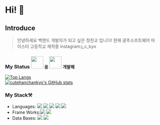 # Hi! 👋

## Introduce
>안녕하세요 백앤드 개발자가 되고 싶은 정찬교 입니다!
>현재 광주소프트웨어 마이스터 고등학교 재학중
>instagram:j_c_kyo

### My Status <img src="https://media.discordapp.net/attachments/902816680491773952/1093347625916444793/68747470733a2f2f63756c746f667468657061727479706172726f742e636f6d2f706172726f74732f68642f6c6170746f705f706172726f742e676966.gif" width="40" height="40" /> `응` <img src="https://noticon-static.tammolo.com/dgggcrkxq/image/upload/v1580888106/noticon/owcvyw4dggdylen2ql5w.gif" width="40" height="40" /> `개발해`
[![Top Langs](https://github-readme-stats.vercel.app/api/top-langs/?username=cutehanchankyo&layout=compact&hide=html,css&exclude_repo=algorithm_and_datastruct,Voluntree,spring_practice,Spring_basic_practice,Spring_Security_Practice)](https://github.com/anuraghazra/github-readme-stats)<br>
[![cutehanchankyo's GitHub stats](https://github-readme-stats.vercel.app/api?username=cutehanchankyo)](https://github.com/cutehanchankyo/github-readme-stats)


### My Stack⚒️
* Languages: <img src="https://img.shields.io/badge/C-A8B9CC?style=for-the-badge&logo=c&logoColor=white"> <img src="https://img.shields.io/badge/Java-007396?style=for-the-badge&logo=OpenJDK&logoColor=white"> <img src="https://img.shields.io/badge/Python-3776AB?style=for-the-badge&logo=Python&logoColor=white">  <img src="https://img.shields.io/badge/html-E34F26?style=for-the-badge&logo=html5&logoColor=white"> <img src="https://img.shields.io/badge/css-1572B6?style=for-the-badge&logo=css3&logoColor=white">
* Frame Works:<img src="https://img.shields.io/badge/Spring Boot-6DB33F?style=flat-square&logo=Spring-Boot&logoColor=white"/> <img src="https://img.shields.io/badge/Spring Security-6DB33F?style=flat-square&logo=Spring-Security&logoColor=white"/>
* Data Bases: <img src="https://img.shields.io/badge/my sql-4479A1?style=flat-square&logo=MySQL&logoColor=white"/> <img src="https://img.shields.io/badge/Redis-DC382D?style=flat-square&logo=Redis&logoColor=white"/>
